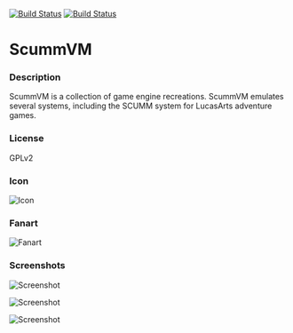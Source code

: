 [![Build Status](https://travis-ci.org/kodi-game/game.libretro.scummvm.svg?branch=master)](https://travis-ci.org/kodi-game/game.libretro.scummvm)
[![Build Status](https://ci.appveyor.com/api/projects/status/github/kodi-game/game.libretro.scummvm?svg=true)](https://ci.appveyor.com/project/kodi-game/game-libretro-scummvm)

# ScummVM

### Description
ScummVM is a collection of game engine recreations. ScummVM emulates several systems, including the SCUMM system for LucasArts adventure games.

### License
GPLv2

### Icon

![Icon](game.libretro.scummvm/resources/icon.png)

### Fanart

![Fanart](game.libretro.scummvm/resources/fanart.jpg)

### Screenshots

![Screenshot](game.libretro.scummvm/resources/screenshot-01.jpg)

![Screenshot](game.libretro.scummvm/resources/screenshot-02.jpg)

![Screenshot](game.libretro.scummvm/resources/screenshot-03.jpg)


